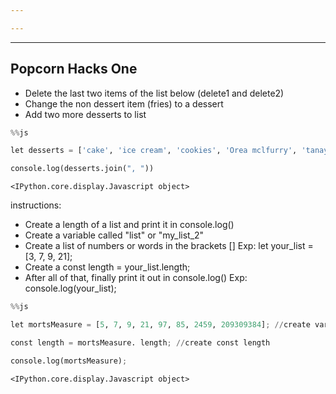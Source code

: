 ```yaml
---

---
```


---
Popcorn Hacks One
---

 - Delete the last two items of the list below (delete1 and delete2)
 - Change the non dessert item (fries) to a dessert
 - Add two more desserts to list


```python
%%js

let desserts = ['cake', 'ice cream', 'cookies', 'Orea mclfurry', 'tanays home-made ice cream', 'Morts Milkshake']

console.log(desserts.join(", "))
```


    <IPython.core.display.Javascript object>


instructions:
 - Create a length of a list and print it in console.log()
 - Create a variable called "list" or "my_list_2"
 - Create a list of numbers or words in the brackets [] Exp: let your_list = [3, 7, 9, 21];
 - Create a const length = your_list.length;
 - After all of that, finally print it out in console.log() Exp: console.log(your_list);


```python
%%js

let mortsMeasure = [5, 7, 9, 21, 97, 85, 2459, 209309384]; //create variable

const length = mortsMeasure. length; //create const length

console.log(mortsMeasure);
```


    <IPython.core.display.Javascript object>

